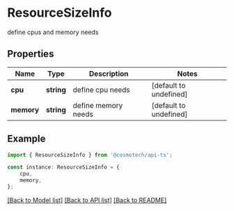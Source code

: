# ResourceSizeInfo

define cpus and memory needs

## Properties

Name | Type | Description | Notes
------------ | ------------- | ------------- | -------------
**cpu** | **string** | define cpu needs | [default to undefined]
**memory** | **string** | define memory needs | [default to undefined]

## Example

```typescript
import { ResourceSizeInfo } from '@cosmotech/api-ts';

const instance: ResourceSizeInfo = {
    cpu,
    memory,
};
```

[[Back to Model list]](../README.md#documentation-for-models) [[Back to API list]](../README.md#documentation-for-api-endpoints) [[Back to README]](../README.md)
